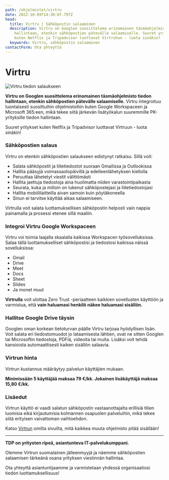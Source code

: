 ```yaml
---
path: /ohjelmistot/virtru
date: 2022-10-09T14:30:07.797Z
head:
  title: Virtru | Sähköpostin salaaminen
  description: Virtru on Googlen suosittelema erinomainen täsmäohjelmisto tiedon
    hallintaan, etenkin sähköpostien pätevälle salaamiselle. Suuret yritykset
    kuten Netflix ja Tripadvisor luottavat Virtruhun - luota sinäkin!
  keywords: Virtru, sähköpostin salaaminen
contactForm: Ota yhteyttä
---
```

# V﻿irtru

![Virtru tiedon salaukseen](/assets/virtru-logo-blue.png)

**Virtru on Googlen suosittelema erinomainen täsmäohjelmisto tiedon hallintaan, etenkin sähköpostien pätevälle salaamiselle.** Virtru integroituu luontaisesti suosittuihin ohjelmistoihin kuten Google Workspaceen ja Microsoft 365:een, mikä tekee siitä järkevän lisätyökalun suuremmille PK-yrityksille tiedon hallintaan.

Suuret yritykset kuten Netflix ja Tripadvisor luottavat Virtruun - luota sinäkin!

### Sähköpostien salaus

Virtru on etenkin sähköpostien salaukseen edistynyt ratkaisu. Sillä voit:

* Salata sähköpostit ja liitetiedostot suoraan Gmailissa ja Outlookissa
* Hallita pääsyjä voimassaolopäivillä ja edelleenlähetyksen kiellolla
* Peruuttaa lähetetyt viestit välittömästi
* Hallita jaettuja tiedostoja aina huolimatta niiden varastointipaikasta
* Seurata, kuka ja milloin on lukenut sähköpostejasi ja liitetiedostojasi
* Hallita mobiililaitteilla aivan samoin kuin pöytäkoneella
* Sinun ei tarvitse käyttää aikaa salaamiseen. 

Virtrulla voit salata luottamuksellisen sähköpostin helposti vain nappia painamalla ja prosessi etenee sillä maaliin.

### Integroi Virtru Google Workspaceen

Virtru voi toimia laajalla skaalalla kaikissa Workspacen työsovelluksissa. Salaa tällä luottamukselliset sähköpostisi ja tiedostosi kaikissa näissä sovelluksissa:

* Gmail
* Drive
* Meet
* Docs
* Sheet 
* Slides
* Ja monet muut

**Virtrulla** voit ulottaa Zero Trust -periaatteen kaikkien sovellusten käyttöön ja varmistua, että **vain haluamasi henkilö näkee haluamasi sisällön.**

### Hallitse Google Drive täysin

Googlen oman korkean tietoturvan päälle Virtru tarjoaa hyödyllisen lisän. Voit salata eri tiedostomuodot jo lataamisesta lähtien, ovat ne sitten Googlen tai Microsoftin tiedostoja, PDFiä, videoita tai muita. Lisäksi voit tehdä kansioista automaattisesti kaiken sisällön salaavia.

### Virtrun hinta

Virtrun kustannus määräytyy palvelun käyttäjien mukaan.

**Minimissään 5 käyttäjää maksaa 79 €/kk. Jokainen lisäkäyttäjä maksaa 15,80 €/kk.**

### Lisäedut

Virtrun käyttö ei vaadi salatun sähköpostin vastaanottajalta erillisiä tilien luomisia eikä kirjautumisia kolmannen osapuolen palveluihin, mikä tekee siitä erityisen vaivattoman vaihtoehdon. 

Katso [Virtrun](virtru.com) omilta sivuilta, mitä kaikkea muuta ohjelmisto pitää sisällään!

- - -

**TDP on yritysten ripeä, asiantunteva IT-palvelukumppani.** 

Olemme Virtrun suomalainen jälleenmyyjä ja näemme sähköpostien salaamisen tärkeänä osana yrityksen viestinnän hallintaa.

Ota yhteyttä asiantuntijaamme ja varmistetaan yhdessä organisaatiosi tiedon luottamuksellisuus!